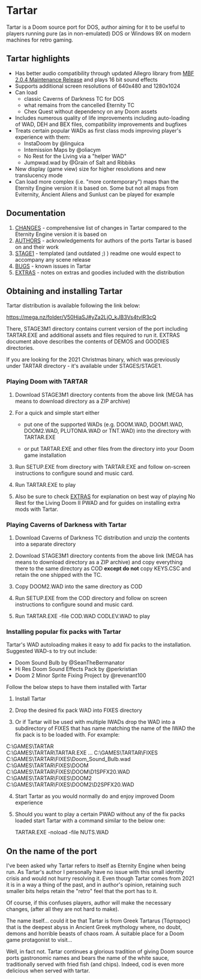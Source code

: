 # Tartar

Tartar is a Doom source port for DOS, author aiming for it to be useful
to players running pure (as in non-emulated) DOS or Windows 9X on modern 
machines for retro gaming. 

## Tartar highlights

- Has better audio compatibility through updated Allegro library 
  from [MBF 2.0.4 Maintenance Release](doc/COPYRGHT/MBFUP204.TXT)
  and plays 16 bit sound effects 
- Supports additional screen resolutions of 640x480 and 1280x1024
- Can load
    - classic Caverns of Darkness TC for DOS
    - what remains from the cancelled Eternity TC
    - Chex Quest without dependency on any Doom assets
- Includes numerous quality of life improvements including 
  auto-loading of WAD, DEH and BEX files, compatibility improvements
  and bugfixes  
- Treats certain popular WADs as first class mods improving
  player's experience with them:
  - InstaDoom by @linguica
  - Intemission Maps by @oliacym
  - No Rest for the Living via a "helper WAD"  
  - Jumpwad.wad by @Grain of Salt and Ribbiks 
- New display (game view) size for higher resolutions and 
  new translucency mode
- Can load more complex (i.e. "more contemporary") maps
  than the Eternity Engine version it is based on. Some but 
  not all maps from Eviternity, Ancient Aliens and Sunlust can
  be played for example

## Documentation

1. [CHANGES](doc/changes.md)     - comprehensive list of changes in Tartar 
                                   compared to the Eternity Engine version 
                                   it is based on
2. [AUTHORS](doc/authors.md)     - acknowledgements for authors of the ports 
                                   Tartar is based on and their work
3. [STAGE1](doc/STAGE1.TXT)      - templated (and outdated ;) ) readme one 
                                   would expect to accompany any scene release
4. [BUGS](doc/bugs.md)           - known issues in Tartar 
5. [EXTRAS](doc/extras.md)       - notes on extras and goodies included with 
                                   the distribution 

## Obtaining and installing Tartar

Tartar distribution is available following the link below:

<https://mega.nz/folder/V50HiaSJ#yZa2LjO_kJB3Vs4tvlR3cQ>

There, STAGE3M1 directory contains current version of the port 
including TARTAR.EXE and additional assets and files required to run it. 
EXTRAS document above describes the contents of DEMOS and GOODIES directories. 

If you are looking for the 2021 Christmas binary, which was previously
under TARTAR directory - it's available under STAGES/STAGE1.

### Playing Doom with TARTAR

1. Download STAGE3M1 directory contents from the above link (MEGA has means 
   to download directory as a ZIP archive)

2. For a quick and simple start either 

   - put one of the supported WADs (e.g. DOOM.WAD, DOOM1.WAD, DOOM2.WAD, 
     PLUTONIA.WAD or TNT.WAD) into the directory with TARTAR.EXE 
   
   - or put TARTAR.EXE and other files from the directory into your Doom 
     game installation  
  
3. Run SETUP.EXE from directory with TARTAR.EXE and follow on-screen 
   instructions to configure sound and music card.

4. Run TARTAR.EXE to play 

5. Also be sure to check [EXTRAS](doc/extras.md) for explanation on best 
   way of playing No Rest for the Living Doom II PWAD and for guides on
   installing extra mods with Tartar.

### Playing Caverns of Darkness with Tartar

1. Download Caverns of Darkness TC distribution and unzip the contents 
   into a separate directory

2. Download STAGE3M1 directory contents from the above link (MEGA has means 
   to download directory as a ZIP archive) and copy everything there 
   to the same directory as COD **except do not** copy KEYS.CSC 
   and retain the one shipped with the TC.

3. Copy DOOM2.WAD into the same directory as COD

4. Run SETUP.EXE from the COD directory and follow
   on screen instructions to configure sound and music card.

5. Run TARTAR.EXE -file COD.WAD CODLEV.WAD to play

### Installing popular fix packs with Tartar

Tartar's WAD autoloading makes it easy to add fix packs
to the installation. Suggested WAD-s to try out include:
  - Doom Sound Bulb by @SeanTheBermanator
  - Hi Res Doom Sound Effects Pack by @perkristian
  - Doom 2 Minor Sprite Fixing Project by @revenant100

Follow the below steps to have them installed with Tartar

1. Install Tartar

2. Drop the desired fix pack WAD into FIXES directory

3. Or if Tartar will be used with multiple IWADs drop the WAD into
   a subdirectory of FIXES that has name matching the name of the IWAD
   the fix pack is to be loaded with. For example:
   
  C:\GAMES\TARTAR\
  C:\GAMES\TARTAR\TARTAR.EXE
  ...
  C:\GAMES\TARTAR\FIXES\
  C:\GAMES\TARTAR\FIXES\Doom_Sound_Bulb.wad  
  C:\GAMES\TARTAR\FIXES\DOOM\
  C:\GAMES\TARTAR\FIXES\DOOM\D1SPFX20.WAD
  C:\GAMES\TARTAR\FIXES\DOOM2\
  C:\GAMES\TARTAR\FIXES\DOOM2\D2SPFX20.WAD

4. Start Tartar as you would normally do and enjoy improved Doom experience

5. Should you want to play a certain PWAD without any of the fix packs loaded
   start Tartar with a command similar to the below one:
   
   TARTAR.EXE -noload -file NUTS.WAD

## On the name of the port

I've been asked why Tartar refers to itself as Eternity Engine when
being run. As Tartar's author I personally have no issue with this small
identity crisis and would not hurry resolving it. Even though Tartar comes
from 2021 it is in a way a thing of the past, and in author's opinion,
retaining such smaller bits helps retain the "retro" feel that the port
has to it.

Of course, if this confuses players, author will make the necessary changes,
(after all they are not hard to make).

The name itself... could it be that Tartar is from Greek Tartarus 
(Τάρταρος) that is the deepest abyss in Ancient Greek mythology where,
no doubt, demons and horrible beasts of chaos roam. A suitable place
for a Doom game protagonist to visit...  

Well, in fact not. Tartar continues a glorious tradition of giving Doom 
source ports gastronomic names and bears the name of the white sauce, 
traditionally served with fried fish (and chips). 
Indeed, cod is even more delicious when served with tartar.

